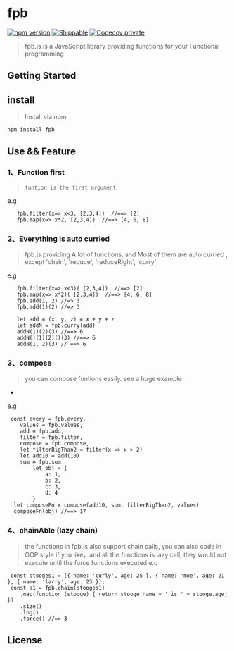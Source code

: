 # fpb
[![npm version](https://badge.fury.io/js/fpb.svg)](https://badge.fury.io/js/fpb)
[![Shippable](https://img.shields.io/shippable/5444c5ecb904a4b21567b0ff.svg?style=flat-square)](https://github.com/bobojiayou/fpb)
[![Codecov private](https://img.shields.io/codecov/c/github/codecov/example-python.svg?style=flat-square)](https://github.com/bobojiayou/fpb)
> fpb.js is a JavaScript library providing functions for your Functional programming

## Getting Started
## install
>  Install via npm

```
npm install fpb
```

## Use && Feature
### 1、Function first 
>     funtion is the first argument 
    
e.g    
```
   fpb.filter(x=> x<3, [2,3,4])  //==> [2]
   fpb.map(x=> x*2, [2,3,4])  //==> [4, 6, 8]
```
### 2、Everything is auto curried
>  fpb.js providing A lot of functions, and Most of them are auto curried , except 'chain', 'reduce', 'reduceRight', 'curry'

e.g   
```
   fpb.filter(x=> x<3)( [2,3,4])  //==> [2]
   fpb.map(x=> x*2)( [2,3,4])  //==> [4, 6, 8]
   fpb.add(1, 2) //=> 3
   fpb.add(1)(2) //=> 3
   
   let add = (x, y, z) = x + y + z
   let addN = fpb.curry(add)
   addN(1)(2)(3) //==> 6
   addN()(1)(2)()(3) //==> 6
   addN(1, 2)(3) // ==> 6
```
### 3、compose
>  you can compose funtions easily. see a huge example
-  
e.g   
```
 const every = fpb.every,
    values = fpb.values,
    add = fpb.add,
    filter = fpb.filter,
    compose = fpb.compose,
    let filterBigThan2 = filter(x => x > 2)
    let add10 = add(10)
    sum = fpb.sum
        let obj = {
            a: 1,
            b: 2,
            c: 3,
            d: 4
        }
  let composeFn = compose(add10, sum, filterBigThan2, values)
  composeFn(obj) //==> 17
```
### 4、chainAble (lazy chain)
> the functions in fpb.js also support chain calls, you can also code in OOP style if you like，and all the functions is lazy call, they would not execute until the force functions executed
e.g   
```
 const stooges1 = [{ name: 'curly', age: 25 }, { name: 'moe', age: 21 }, { name: 'larry', age: 23 }];
 const a1 = fpb.chain(stooges1)
    .map(function (stooge) { return stooge.name + ' is ' + stooge.age; })
    .size()
    .log()
    .force() //=> 3
```


## License
